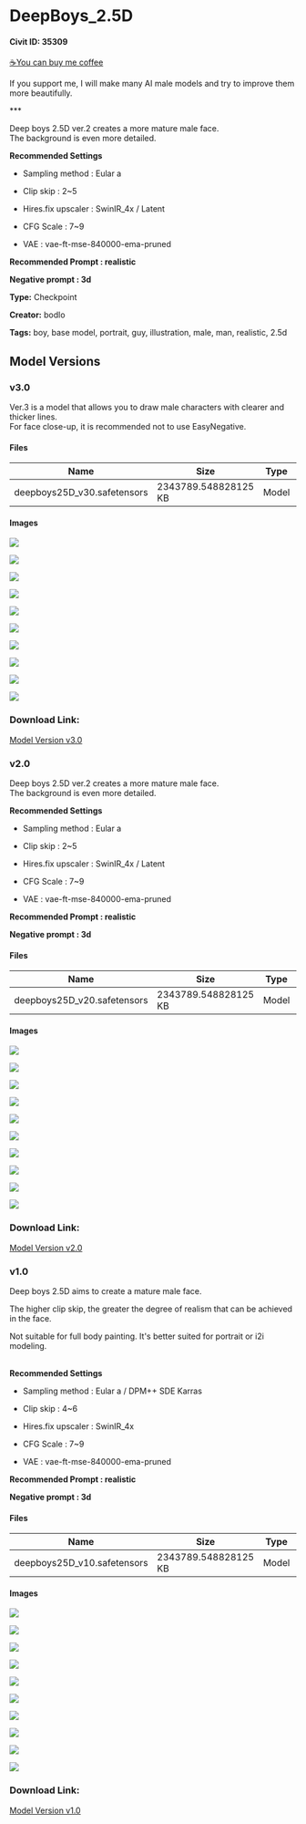 # DeepBoys_2.5D

#### Civit ID: 35309

<p><a target="_blank" rel="ugc" href="https://www.buymeacoffee.com/bodlo">☕You can buy me coffee</a></p><p>If you support me, I will make many AI male models and try to improve them more beautifully.</p><p></p><p>***</p><p></p><p>Deep boys 2.5D ver.2 creates a more mature male face.<br />The background is even more detailed.</p><p></p><p><strong>Recommended Settings</strong></p><ul><li><p>Sampling method : Eular a</p></li><li><p>Clip skip : 2~5</p></li><li><p>Hires.fix upscaler : SwinIR_4x / Latent</p></li><li><p>CFG Scale : 7~9</p></li><li><p>VAE : vae-ft-mse-840000-ema-pruned</p><p></p></li></ul><p><strong>Recommended Prompt : realistic</strong></p><p><strong>Negative prompt : 3d</strong></p>

**Type:** Checkpoint

**Creator:** bodlo

**Tags:** boy, base model, portrait, guy, illustration, male, man, realistic, 2.5d

## Model Versions

### v3.0

<p>Ver.3 is a model that allows you to draw male characters with clearer and thicker lines.<br />For face close-up, it is recommended not to use EasyNegative.</p>

#### Files

| Name | Size | Type | Format | Download Url | AutoV1 | AutoV2 | SHA256 | CRC32 | BLAKE3 |
| --- | --- | --- | --- | --- | --- | --- | --- | --- | --- |
| deepboys25D_v30.safetensors | 2343789.548828125 KB | Model | SafeTensor | https://civitai.com/api/download/models/67215 | BBFB82F1 | 8ECCDFE4B6 | 8ECCDFE4B631BEC6AA3D07F0DDE3BD82C8DD970E03FC9876620B3C96C700F790 | 940DEBD9 | 4B4F00FE82D5B8ACE34C7D11F6AA6903DFC28C390D83F0C39A75D0017A69AA7A |

#### Images

<p><img src="https://image.civitai.com/xG1nkqKTMzGDvpLrqFT7WA/f5e03685-8841-427d-889c-6d5fb2d5d03d/width=450/746373.jpeg" /></p>

<p><img src="https://image.civitai.com/xG1nkqKTMzGDvpLrqFT7WA/c53d4b36-21ae-48bb-9807-5ba1ac7cfa7f/width=450/746392.jpeg" /></p>

<p><img src="https://image.civitai.com/xG1nkqKTMzGDvpLrqFT7WA/77e2012e-2506-48b3-ae62-a2d713228ab9/width=450/746383.jpeg" /></p>

<p><img src="https://image.civitai.com/xG1nkqKTMzGDvpLrqFT7WA/7d66fd4a-6c24-45d5-bc43-4b81b72db309/width=450/746382.jpeg" /></p>

<p><img src="https://image.civitai.com/xG1nkqKTMzGDvpLrqFT7WA/7e1ea516-2789-4f52-b167-4f00264c6bbe/width=450/746385.jpeg" /></p>

<p><img src="https://image.civitai.com/xG1nkqKTMzGDvpLrqFT7WA/5884792b-793b-44cf-bc2f-59b03983ccc2/width=450/746386.jpeg" /></p>

<p><img src="https://image.civitai.com/xG1nkqKTMzGDvpLrqFT7WA/97004b33-ffc8-4644-aaf4-2e095b91ce63/width=450/746377.jpeg" /></p>

<p><img src="https://image.civitai.com/xG1nkqKTMzGDvpLrqFT7WA/3e0b95b2-9bed-4067-8108-ffebf34574fb/width=450/746398.jpeg" /></p>

<p><img src="https://image.civitai.com/xG1nkqKTMzGDvpLrqFT7WA/7dcc9587-89e2-4dbe-bee4-606d986f92b8/width=450/746406.jpeg" /></p>

<p><img src="https://image.civitai.com/xG1nkqKTMzGDvpLrqFT7WA/f2db1344-a6f5-4c8d-9758-828b985b6043/width=450/746405.jpeg" /></p>

### Download Link:

[Model Version v3.0](https://civitai.com/api/download/models/67215)

### v2.0

<p>Deep boys 2.5D ver.2 creates a more mature male face.<br />The background is even more detailed.</p><p><strong>Recommended Settings</strong></p><ul><li><p>Sampling method : Eular a</p></li><li><p>Clip skip : 2~5</p></li><li><p>Hires.fix upscaler : SwinIR_4x / Latent</p></li><li><p>CFG Scale : 7~9</p></li><li><p>VAE : vae-ft-mse-840000-ema-pruned</p></li></ul><p><strong>Recommended Prompt : realistic</strong></p><p><strong>Negative prompt : 3d</strong></p>

#### Files

| Name | Size | Type | Format | Download Url | AutoV1 | AutoV2 | SHA256 | CRC32 | BLAKE3 |
| --- | --- | --- | --- | --- | --- | --- | --- | --- | --- |
| deepboys25D_v20.safetensors | 2343789.548828125 KB | Model | SafeTensor | https://civitai.com/api/download/models/48666 | F0DDC933 | 90688AB72A | 90688AB72A9BA15F3E0460941ECFFED1EDA3D64436ACCF687B2576B8B7E8C100 | FA93C2CB | DC330B294871EF7A73635B92729C0D25BED827F52BB02E4FFB4882FBEC7D4277 |

#### Images

<p><img src="https://image.civitai.com/xG1nkqKTMzGDvpLrqFT7WA/d52cbebb-e3d8-409b-513e-10b1a0c4c600/width=450/522793.jpeg" /></p>

<p><img src="https://image.civitai.com/xG1nkqKTMzGDvpLrqFT7WA/95bfabd4-3b59-48d3-db99-b2f4fca31d00/width=450/522797.jpeg" /></p>

<p><img src="https://image.civitai.com/xG1nkqKTMzGDvpLrqFT7WA/817e7f49-c24a-46b8-4a6d-45fa74e23e00/width=450/522794.jpeg" /></p>

<p><img src="https://image.civitai.com/xG1nkqKTMzGDvpLrqFT7WA/bf56d76d-cde0-41e9-304e-46110ee61c00/width=450/522792.jpeg" /></p>

<p><img src="https://image.civitai.com/xG1nkqKTMzGDvpLrqFT7WA/678bbd01-cc3e-480c-07ab-71c5b5594900/width=450/522798.jpeg" /></p>

<p><img src="https://image.civitai.com/xG1nkqKTMzGDvpLrqFT7WA/53715c5e-605e-43d4-bd58-1eb16cb91300/width=450/522800.jpeg" /></p>

<p><img src="https://image.civitai.com/xG1nkqKTMzGDvpLrqFT7WA/c66593ab-1f28-4c15-7400-f7e31258c300/width=450/522801.jpeg" /></p>

<p><img src="https://image.civitai.com/xG1nkqKTMzGDvpLrqFT7WA/e1e95aa5-0d5b-4a3e-3b1e-6e4ce5729a00/width=450/522802.jpeg" /></p>

<p><img src="https://image.civitai.com/xG1nkqKTMzGDvpLrqFT7WA/8c66a4d3-285c-4cf6-2cac-fe7d47442d00/width=450/522803.jpeg" /></p>

<p><img src="https://image.civitai.com/xG1nkqKTMzGDvpLrqFT7WA/0a81a761-4b3d-4462-d9c0-faf0d0078d00/width=450/522814.jpeg" /></p>

### Download Link:

[Model Version v2.0](https://civitai.com/api/download/models/48666)

### v1.0

<p>Deep boys 2.5D aims to create a mature male face.</p><p>The higher clip skip, the greater the degree of realism that can be achieved in the face.</p><p>Not suitable for full body painting. It's better suited for portrait or i2i modeling.</p><p><strong><br />Recommended Settings</strong></p><ul><li><p>Sampling method : Eular a / DPM++ SDE Karras</p></li><li><p>Clip skip : 4~6</p></li><li><p>Hires.fix upscaler : SwinIR_4x</p></li><li><p>CFG Scale : 7~9</p></li><li><p>VAE : vae-ft-mse-840000-ema-pruned</p></li></ul><p><strong>Recommended Prompt : realistic</strong></p><p><strong>Negative prompt : 3d</strong></p>

#### Files

| Name | Size | Type | Format | Download Url | AutoV1 | AutoV2 | SHA256 | CRC32 | BLAKE3 |
| --- | --- | --- | --- | --- | --- | --- | --- | --- | --- |
| deepboys25D_v10.safetensors | 2343789.548828125 KB | Model | SafeTensor | https://civitai.com/api/download/models/41548 | F0DDC933 | 0AB2C0B72A | 0AB2C0B72A28574B04125A3BD95C4C11BBE7735FA74D8A936943630DDD6660EB | EB6694CA | 4ACD156CCFCD1B1CD05E55D6E475C66EE7433631B7AE43AD203789509AFA70A7 |

#### Images

<p><img src="https://image.civitai.com/xG1nkqKTMzGDvpLrqFT7WA/aea32dd5-d05c-4b02-468c-ed9450450800/width=450/457925.jpeg" /></p>

<p><img src="https://image.civitai.com/xG1nkqKTMzGDvpLrqFT7WA/41c1691a-e9c3-4eac-9b6e-9e60117ed300/width=450/457934.jpeg" /></p>

<p><img src="https://image.civitai.com/xG1nkqKTMzGDvpLrqFT7WA/78f37108-6f00-4512-7d8e-dea551e11c00/width=450/457936.jpeg" /></p>

<p><img src="https://image.civitai.com/xG1nkqKTMzGDvpLrqFT7WA/9f123c40-fbab-4372-036f-e74fe67a4f00/width=450/457923.jpeg" /></p>

<p><img src="https://image.civitai.com/xG1nkqKTMzGDvpLrqFT7WA/dd058d7d-7a52-441c-41db-0614ff21ef00/width=450/457924.jpeg" /></p>

<p><img src="https://image.civitai.com/xG1nkqKTMzGDvpLrqFT7WA/43665f98-0457-4ba6-751b-4378abbf1200/width=450/457739.jpeg" /></p>

<p><img src="https://image.civitai.com/xG1nkqKTMzGDvpLrqFT7WA/15ec38e6-9b09-4dda-559e-e36ec8821200/width=450/457926.jpeg" /></p>

<p><img src="https://image.civitai.com/xG1nkqKTMzGDvpLrqFT7WA/5ea3bb02-4e0d-46e1-03b8-5815f08f5700/width=450/457938.jpeg" /></p>

<p><img src="https://image.civitai.com/xG1nkqKTMzGDvpLrqFT7WA/64bc4467-b3ff-4e1b-487b-237baff36300/width=450/457935.jpeg" /></p>

<p><img src="https://image.civitai.com/xG1nkqKTMzGDvpLrqFT7WA/e9bc9734-b7eb-4bed-a0cd-4e9a78c7c500/width=450/457922.jpeg" /></p>

### Download Link:

[Model Version v1.0](https://civitai.com/api/download/models/41548)

